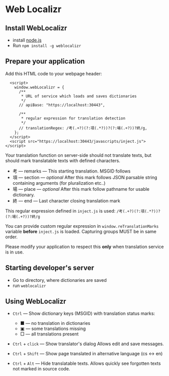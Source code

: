 # Web Localizr

## Install WebLocalizr

 * install [node.js](http://nodejs.org/)
 * Run `npm install -g weblocalizr`


## Prepare your application

Add this HTML code to your webpage header:

```
  <script>
    window.webLocalizr = {
      /**
       * URL of service which loads and saves dictionaries
       */
      // apiBase: "https://localhost:30443",

      /**
       * regular expression for translation detection
       */
      // translationRegex: /考(.+?)(?:項(.*?))?(?:場(.+?))?終/g,
    };
  </script>
  <script src="https://localhost:30443/javascripts/inject.js"></script>
```

Your translation function on server-side should not translate texts, but
should mark translatable texts with defined characters.

 * 考 — remarks — This starting translation. MSGID follows
 * 項 — section — *optional* After this mark follows JSON parsable string containing arguments (for pluralization etc..)
 * 場 — place — *optional* After this mark follow pathname for usable dictionary.
 * 終 — end — Last character closing translation mark

This regular expression defined in `inject.js` is used: `/考(.+?)(?:項(.*?))?(?:場(.+?))?終/g`

You can provide custom regular expression in `window.reTranslationMarks` variable **before** `inject.js` is loaded. Capturing groups MUST be in same order.

Please modify your application to respect this **only** when translation service is in use.

## Starting developer's server

 * Go to directory, where dictionaries are saved
 * run `weblocalizr`


## Using WebLocalizr

  * `Ctrl` — Show dictionary keys (MSGID) with translation status marks:
     * ■ — no translation in dictionaries
     * ▣ — some translations missing
     * □ — all translations present

  * `Ctrl` + `click` — Show translator's dialog
    Allows edit and save messages.
  * `Ctrl` + `Shift` — Show page translated in alternative language (cs <-> en)
  * `Ctrl` + `Alt` — Hide translatable texts.
    Allows quickly see forgotten texts not marked in source code.
